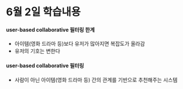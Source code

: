 # 6월 2일 학습내용

#### user-based collaborative 필터링 한계
- 아이템(영화 드라마 등)보다 유저가 많아지면 복잡도가 올라감
- 유저의 기호는 변한다

#### user-based collaborative 필터링
- 사람이 아닌 아이템(영화 드라마 등) 간의 관계를 기반으로 추천해주는 시스템

